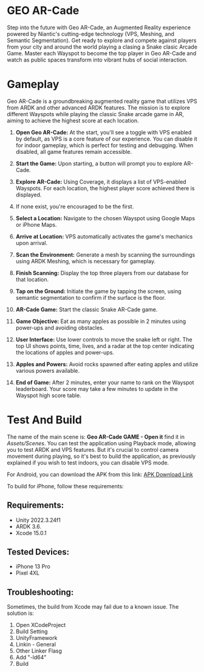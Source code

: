# GEO AR-Cade

Step into the future with Geo AR-Cade, an Augmented Reality experience powered by Niantic's cutting-edge technology (VPS, Meshing, and Semantic Segmentation).
Get ready to explore and compete against players from your city and around the world playing a clasing a Snake clasic Arcade Game.
Master each Wayspot to become the top player in Geo AR-Cade and watch as public spaces transform into vibrant hubs of social interaction.

# Gameplay

Geo AR-Cade is a groundbreaking augmented reality game that utilizes VPS from ARDK and other advanced ARDK features. The mission is to explore different Wayspots while playing the classic Snake arcade game in AR, aiming to achieve the highest score at each location.

1. **Open Geo AR-Cade:** At the start, you'll see a toggle with VPS enabled by default, as VPS is a core feature of our experience. You can disable it for indoor gameplay, which is perfect for testing and debugging. When disabled, all game features remain accessible.

2. **Start the Game:** Upon starting, a button will prompt you to explore AR-Cade.

3. **Explore AR-Cade:** Using Coverage, it displays a list of VPS-enabled Wayspots. For each location, the highest player score achieved there is displayed.

4. If none exist, you're encouraged to be the first.

5. **Select a Location:** Navigate to the chosen Wayspot using Google Maps or iPhone Maps.

6. **Arrive at Location:** VPS automatically activates the game's mechanics upon arrival.

7. **Scan the Environment:** Generate a mesh by scanning the surroundings using ARDK Meshing, which is necessary for gameplay.

8. **Finish Scanning:** Display the top three players from our database for that location.

9. **Tap on the Ground:** Initiate the game by tapping the screen, using semantic segmentation to confirm if the surface is the floor.

10. **AR-Cade Game:** Start the classic Snake AR-Cade game.

11. **Game Objective:** Eat as many apples as possible in 2 minutes using power-ups and avoiding obstacles.

12. **User Interface:** Use lower controls to move the snake left or right. The top UI shows points, time, lives, and a radar at the top center indicating the locations of apples and power-ups.

13. **Apples and Powers:** Avoid rocks spawned after eating apples and utilize various powers available.

14. **End of Game:** After 2 minutes, enter your name to rank on the Wayspot leaderboard. Your score may take a few minutes to update in the Wayspot high score table.

# Test And Build

The name of the main scene is: **Geo AR-Cade GAME - Open it** find it in *Assets/Scenes*. You can test the application using Playback mode, allowing you to test ARDK and VPS features. But it's crucial to control camera movement during playing, so it's best to build the application, as previously explained if you wish to test indoors, you can disable VPS mode.

For Android, you can download the APK from this link: [APK Download Link](https://drive.google.com/uc?export=download&id=11Qt5aU6tHuDR2ulvXHqf3vmubk0XlToe)

To build for iPhone, follow these requirements:

## Requirements:

- Unity 2022.3.24f1
- ARDK 3.6.
- Xcode 15.0.1

## Tested Devices:

- iPhone 13 Pro
- Pixel 4XL


## Troubleshooting:

Sometimes, the build from Xcode may fail due to a known issue. The solution is:

1. Open XCodeProject
2. Build Setting
3. UnityFramework
4. Linkin - General
5. Other Linker Flasg
6. Add "-ld64"
7. Build


